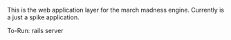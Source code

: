 This is the web application layer for the march madness engine.
Currently is a just a spike application.

To-Run: rails server
